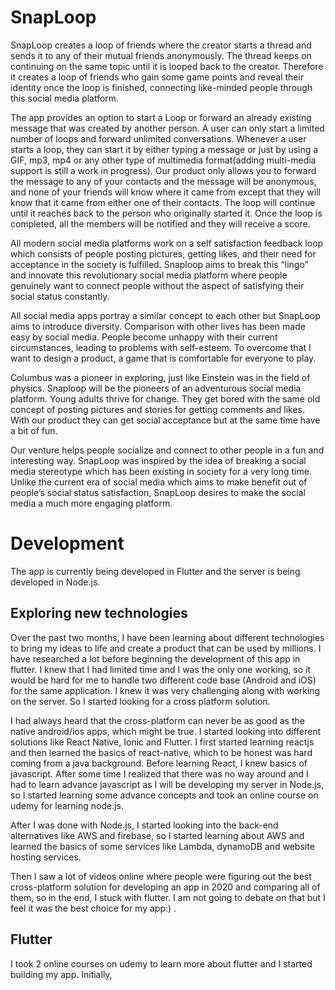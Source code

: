 # SnapLoop

SnapLoop creates a loop of friends where the creator starts a thread and sends it to any of their mutual friends anonymously. The thread keeps on continuing on the same topic until it is looped back to the creator. Therefore it creates a loop of friends who gain some game points and reveal their identity once the loop is finished, connecting like-minded people through this social media platform.

The app provides an option to start a Loop or forward an already existing message that was created by another person. A user can only start a limited number of loops and forward unlimited conversations. Whenever a user starts a loop, they can start it by either typing a message or just by using a GIF, mp3, mp4 or any other type of multimedia format(adding multi-media support is still a work in progress). Our product only allows you to forward the message to any of your contacts and the message will be anonymous, and none of your friends will know where it came from except that they will know that it came from either one of their contacts. The loop will continue until it reaches back to the person who originally started it. Once the loop is completed, all the members will be notified and they will receive a score.

All modern social media platforms work on a self satisfaction feedback loop which consists of people posting pictures, getting likes, and their need for acceptance in the society is fulfilled. Snaploop aims to break this “lingo” and innovate this revolutionary social media platform where people genuinely want to connect people without the aspect of satisfying their social status constantly.

All social media apps portray a similar concept to each other but SnapLoop aims to introduce diversity. Comparison with other lives has been made easy by social media. People become unhappy with their current circumstances, leading to problems with self-esteem. To overcome that I want to design a product, a game that is comfortable for everyone to play.

Columbus was a pioneer in exploring, just like Einstein was in the field of physics. Snaploop will be the pioneers of an adventurous social media platform. Young adults thrive for change. They get bored with the same old concept of posting pictures and stories for getting comments and likes. With our product they can get social acceptance but at the same time have a bit of fun.

Our venture helps people socialize and connect to other people in a fun and interesting way. SnapLoop was inspired by the idea of breaking a social media stereotype which has been existing in society for a very long time. Unlike the current era of social media which aims to make benefit out of people’s social status satisfaction, SnapLoop desires to make the social media a much more engaging platform.

# Development

The app is currently being developed in Flutter and the server is being developed in Node.js.

## Exploring new technologies

Over the past two months, I have been learning about different technologies to bring my ideas to life and create a product that can be used by millions. I have researched a lot before beginning the development of this app in flutter. I knew that I had limited time and I was the only one working, so it would be hard for me to handle two different code base (Android and iOS) for the same application. I knew it was very challenging along with working on the server. So I started looking for a cross platform solution.

I had always heard that the cross-platform can never be as good as the native android/ios apps, which might be true. I started looking into different solutions like React Native, Ionic and Flutter. I first started learning reactjs and then learned the basics of react-native, which to be honest was hard coming from a java background. Before learning React, I knew basics of javascript. After some time I realized that there was no way around and I had to learn advance javascript as I will be developing my server in Node.js, so I started learning some advance concepts and took an online course on udemy for learning node.js.

After I was done with Node.js, I started looking into the back-end alternatives like AWS and firebase, so I started learning about AWS and learned the basics of some services like Lambda, dynamoDB and website hosting services.

Then I saw a lot of videos online where people were figuring out the best cross-platform solution for developing an app in 2020 and comparing all of them, so in the end, I stuck with flutter. I am not going to debate on that but I feel it was the best choice for my app:) .

## Flutter

I took 2 online courses on udemy to learn more about flutter and I started building my app. Initially,
